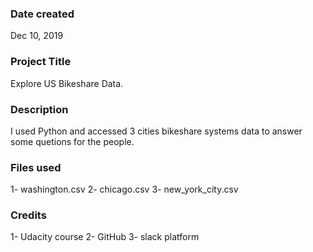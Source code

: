 ### Date created

Dec 10, 2019

### Project Title

Explore US Bikeshare Data.

### Description

I used Python and accessed 3 cities bikeshare systems data to answer  some quetions for the people.

### Files used

1- washington.csv 2- chicago.csv 3- new_york_city.csv

### Credits
1- Udacity course 2- GitHub 3- slack platform 
